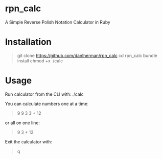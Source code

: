 # rpn_calc
A Simple Reverse Polish Notation Calculator in Ruby

# Installation
> git clone https://github.com/danlherman/rpn_calc
> cd rpn_calc
> bundle install
> chmod +x ./calc

# Usage
Run calculator from the CLI with: 
./calc

You can calculate numbers one at a time:
> 9
9
> 3
3
> +
12

or all on one line:
> 9 3 +
12

Exit the calculator with:
> q

